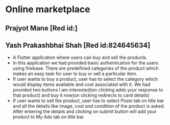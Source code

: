 # Online marketplace
## Prajyot Mane [Red id:] 
## Yash Prakashbhai Shah [Red id:824645634]
* A Flutter application where users can buy and sell the products.
* In this application we had provided basic authentication for the users using firebase. There are predefined categories of the product which makes an easy task for user to buy or sell a particular item.
* If user wants to buy a product, user has to select the category which would display items available and cost associated with it. We had provided two buttons I am interested(on clicking adds your response to that product) and buy it now(on clicking redirects to card details)
* If user wants to sell the product, user has to select Posts tab on title bar and all the details like image, cost and condition of the product is asked. After entering the details and clicking on submit button will add your product to My Ads tab on title bar. 
